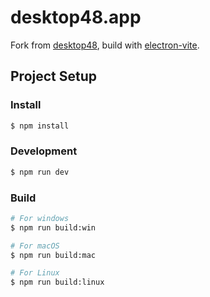 # desktop48.app

Fork from [desktop48](https://github.com/Jarvay/desktop48), build with [electron-vite](https://electron-vite.org/).

## Project Setup

### Install

```bash
$ npm install
```

### Development

```bash
$ npm run dev
```

### Build

```bash
# For windows
$ npm run build:win

# For macOS
$ npm run build:mac

# For Linux
$ npm run build:linux
```
